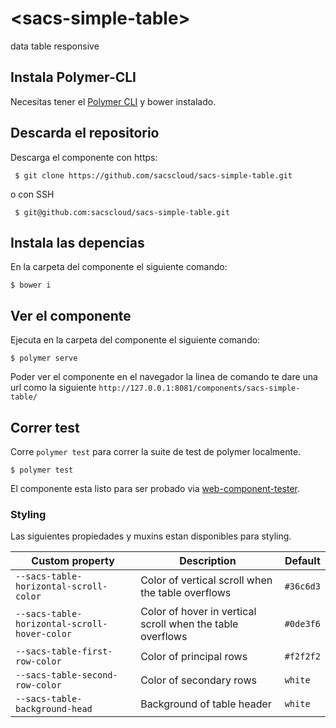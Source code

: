 # \<sacs-simple-table\>

data table responsive

## Instala Polymer-CLI

Necesitas tener el [Polymer CLI](https://www.npmjs.com/package/polymer-cli) y bower instalado.

## Descarda el repositorio

Descarga el componente con https:

```
 $ git clone https://github.com/sacscloud/sacs-simple-table.git
``` 
o con SSH

```
 $ git@github.com:sacscloud/sacs-simple-table.git
``` 

## Instala las depencias
 
En la carpeta del componente el siguiente comando:

```
$ bower i
```

## Ver el componente

Ejecuta en la carpeta del componente el siguiente comando:

```
$ polymer serve
```
Poder ver el componente en el navegador la linea de comando te dare una url como la siguiente
`http://127.0.0.1:8081/components/sacs-simple-table/`

## Correr test


Corre `polymer test` para correr la suite de test de polymer localmente.

```
$ polymer test
```

El componente esta listo para ser probado via [web-component-tester](https://github.com/Polymer/web-component-tester). 

### Styling
Las siguientes propiedades y muxins estan disponibles para styling.

Custom property | Description | Default
----------------|-------------|----------
`--sacs-table-horizontal-scroll-color` | Color of vertical scroll when the table overflows  | `#36c6d3`
`--sacs-table-horizontal-scroll-hover-color` | Color of hover in vertical scroll when the table overflows | `#0de3f6`
`--sacs-table-first-row-color` | Color of principal rows | `#f2f2f2`
`--sacs-table-second-row-color` | Color of secondary rows | `white`
`--sacs-table-background-head` | Background of table header | `white`